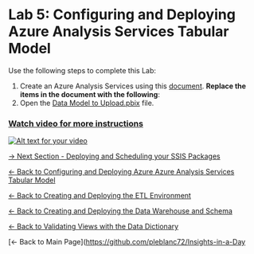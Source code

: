 ﻿# Lab 5:  Configuring and Deploying Azure Analysis Services Tabular Model

Use the following steps to complete this Lab:
1. Create an Azure Analysis Services using this [document](https://docs.microsoft.com/en-us/azure/sql-database/sql-database-get-started-portal).  **Replace the items in the document with the following**:  
2.  Open the [Data Model to Upload.pbix]() file.

###  [Watch video for more instructions](https://youtu.be/0V8Y8g6CS-o)
[![Alt text for your video](https://img.youtube.com/vi/0V8Y8g6CS-o/0.jpg)](https://youtu.be/0V8Y8g6CS-o)

[-> Next Section - Deploying and Scheduling your SSIS Packages](https://github.com/pleblanc72/Insights-in-a-Day/tree/master/6%20-%20Lab%206%20Deploying%20and%20Scheduling%20your%20SSIS%20Packages)

[<- Back to Configuring and Deploying Azure Azure Analysis Services Tabular Model](https://github.com/pleblanc72/Insights-in-a-Day/tree/master/5%20-%20Lab%205%20Configuring%20and%20Deploying%20Azure%20Analysis%20Services%20Tabular%20Model)

[<- Back to Creating and Deploying the ETL Environment](https://github.com/pleblanc72/Insights-in-a-Day/tree/master/3%20-%20Lab%203%20Creating%20and%20Deploying%20the%20ETL%20Environment)

[<- Back to Creating and Deploying the Data Warehouse and Schema](https://github.com/pleblanc72/Insights-in-a-Day/tree/master/2%20-%20Lab%202%20Creating%20and%20Deploying%20the%20Data%20Warehouse%20and%20Schema)

[<- Back to Validating Views with the Data Dictionary](https://github.com/pleblanc72/Insights-in-a-Day/tree/master/1%20-%20Lab%201%20Validating%20Data%20Dictionary)

[<- Back to Main Page](https://github.com/pleblanc72/Insights-in-a-Day